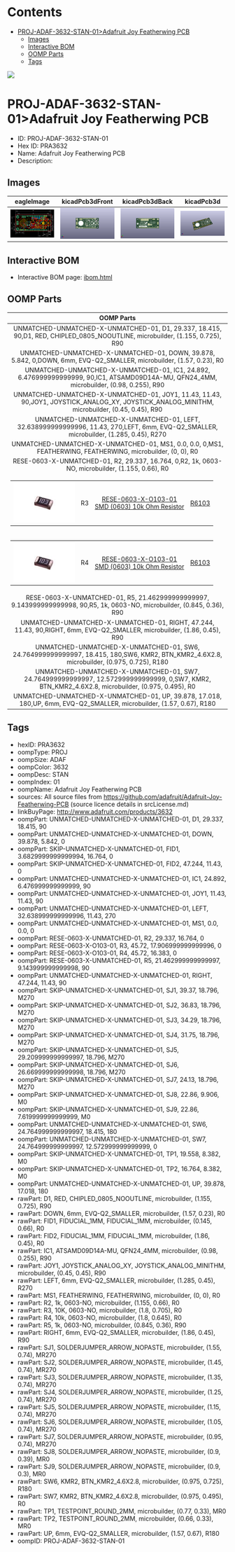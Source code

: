 



Contents
========

* [PROJ-ADAF-3632-STAN-01>Adafruit Joy Featherwing PCB](#proj-adaf-3632-stan-01adafruit-joy-featherwing-pcb)
	* [Images](#images)
	* [Interactive BOM](#interactive-bom)
	* [OOMP Parts](#oomp-parts)
	* [Tags](#tags)
  
![][im]
# PROJ-ADAF-3632-STAN-01>Adafruit Joy Featherwing PCB

- ID: PROJ-ADAF-3632-STAN-01
- Hex ID: PRA3632
- Name: Adafruit Joy Featherwing PCB
- Description: 

## Images
  
  

|eagleImage|kicadPcb3dFront|kicadPcb3dBack|kicadPcb3d|
| :---: | :---: | :---: | :---: |
|[![eagleImage](eagleImage_140.png)](eagleImage_600.png)|[![kicadPcb3dFront](kicadPcb3dFront_140.png)](kicadPcb3dFront_600.png)|[![kicadPcb3dBack](kicadPcb3dBack_140.png)](kicadPcb3dBack_600.png)|[![kicadPcb3d](kicadPcb3d_140.png)](kicadPcb3d_600.png)|

## Interactive BOM

- Interactive BOM page: [ibom.html](kicad/bom/ibom.html)

## OOMP Parts
  

|OOMP Parts|
| :---: |
|UNMATCHED-UNMATCHED-X-UNMATCHED-01, D1, 29.337, 18.415, 90,D1, RED, CHIPLED_0805_NOOUTLINE, microbuilder, (1.155, 0.725), R90|
|UNMATCHED-UNMATCHED-X-UNMATCHED-01, DOWN, 39.878, 5.842, 0,DOWN, 6mm, EVQ-Q2_SMALLER, microbuilder, (1.57, 0.23), R0|
|UNMATCHED-UNMATCHED-X-UNMATCHED-01, IC1, 24.892, 6.476999999999999, 90,IC1, ATSAMD09D14A-MU, QFN24_4MM, microbuilder, (0.98, 0.255), R90|
|UNMATCHED-UNMATCHED-X-UNMATCHED-01, JOY1, 11.43, 11.43, 90,JOY1, JOYSTICK_ANALOG_XY, JOYSTICK_ANALOG_MINITHM, microbuilder, (0.45, 0.45), R90|
|UNMATCHED-UNMATCHED-X-UNMATCHED-01, LEFT, 32.638999999999996, 11.43, 270,LEFT, 6mm, EVQ-Q2_SMALLER, microbuilder, (1.285, 0.45), R270|
|UNMATCHED-UNMATCHED-X-UNMATCHED-01, MS1, 0.0, 0.0, 0,MS1, FEATHERWING, FEATHERWING, microbuilder, (0, 0), R0|
|RESE-0603-X-UNMATCHED-01, R2, 29.337, 16.764, 0,R2, 1k, 0603-NO, microbuilder, (1.155, 0.66), R0|
|<table><tr><td>![RESE-0603-X-O103-01](https://raw.githubusercontent.com/oomlout/oomlout_OOMP_parts/main/RESE-0603-X-O103-01/image_140.jpg)</td><td> R3</td><td>[RESE-0603-X-O103-01<br>SMD (0603) 10k Ohm Resistor](https://github.com/oomlout/oomlout_OOMP_parts/tree/main/RESE-0603-X-O103-01/)</td><td>[R6103](https://github.com/oomlout/oomlout_OOMP_parts/tree/main/RESE-0603-X-O103-01/)</td></tr></table>|
|<table><tr><td>![RESE-0603-X-O103-01](https://raw.githubusercontent.com/oomlout/oomlout_OOMP_parts/main/RESE-0603-X-O103-01/image_140.jpg)</td><td> R4</td><td>[RESE-0603-X-O103-01<br>SMD (0603) 10k Ohm Resistor](https://github.com/oomlout/oomlout_OOMP_parts/tree/main/RESE-0603-X-O103-01/)</td><td>[R6103](https://github.com/oomlout/oomlout_OOMP_parts/tree/main/RESE-0603-X-O103-01/)</td></tr></table>|
|RESE-0603-X-UNMATCHED-01, R5, 21.462999999999997, 9.143999999999998, 90,R5, 1k, 0603-NO, microbuilder, (0.845, 0.36), R90|
|UNMATCHED-UNMATCHED-X-UNMATCHED-01, RIGHT, 47.244, 11.43, 90,RIGHT, 6mm, EVQ-Q2_SMALLER, microbuilder, (1.86, 0.45), R90|
|UNMATCHED-UNMATCHED-X-UNMATCHED-01, SW6, 24.764999999999997, 18.415, 180,SW6, KMR2, BTN_KMR2_4.6X2.8, microbuilder, (0.975, 0.725), R180|
|UNMATCHED-UNMATCHED-X-UNMATCHED-01, SW7, 24.764999999999997, 12.572999999999999, 0,SW7, KMR2, BTN_KMR2_4.6X2.8, microbuilder, (0.975, 0.495), R0|
|UNMATCHED-UNMATCHED-X-UNMATCHED-01, UP, 39.878, 17.018, 180,UP, 6mm, EVQ-Q2_SMALLER, microbuilder, (1.57, 0.67), R180|

## Tags

- hexID: PRA3632
- oompType: PROJ
- oompSize: ADAF
- oompColor: 3632
- oompDesc: STAN
- oompIndex: 01
- oompName: Adafruit Joy Featherwing PCB
- sources: All source files from https://github.com/adafruit/Adafruit-Joy-Featherwing-PCB (source licence details in srcLicense.md)
- linkBuyPage: http://www.adafruit.com/products/3632
- oompPart: UNMATCHED-UNMATCHED-X-UNMATCHED-01, D1, 29.337, 18.415, 90
- oompPart: UNMATCHED-UNMATCHED-X-UNMATCHED-01, DOWN, 39.878, 5.842, 0
- oompPart: SKIP-UNMATCHED-X-UNMATCHED-01, FID1, 3.6829999999999994, 16.764, 0
- oompPart: SKIP-UNMATCHED-X-UNMATCHED-01, FID2, 47.244, 11.43, 0
- oompPart: UNMATCHED-UNMATCHED-X-UNMATCHED-01, IC1, 24.892, 6.476999999999999, 90
- oompPart: UNMATCHED-UNMATCHED-X-UNMATCHED-01, JOY1, 11.43, 11.43, 90
- oompPart: UNMATCHED-UNMATCHED-X-UNMATCHED-01, LEFT, 32.638999999999996, 11.43, 270
- oompPart: UNMATCHED-UNMATCHED-X-UNMATCHED-01, MS1, 0.0, 0.0, 0
- oompPart: RESE-0603-X-UNMATCHED-01, R2, 29.337, 16.764, 0
- oompPart: RESE-0603-X-O103-01, R3, 45.72, 17.906999999999996, 0
- oompPart: RESE-0603-X-O103-01, R4, 45.72, 16.383, 0
- oompPart: RESE-0603-X-UNMATCHED-01, R5, 21.462999999999997, 9.143999999999998, 90
- oompPart: UNMATCHED-UNMATCHED-X-UNMATCHED-01, RIGHT, 47.244, 11.43, 90
- oompPart: SKIP-UNMATCHED-X-UNMATCHED-01, SJ1, 39.37, 18.796, M270
- oompPart: SKIP-UNMATCHED-X-UNMATCHED-01, SJ2, 36.83, 18.796, M270
- oompPart: SKIP-UNMATCHED-X-UNMATCHED-01, SJ3, 34.29, 18.796, M270
- oompPart: SKIP-UNMATCHED-X-UNMATCHED-01, SJ4, 31.75, 18.796, M270
- oompPart: SKIP-UNMATCHED-X-UNMATCHED-01, SJ5, 29.209999999999997, 18.796, M270
- oompPart: SKIP-UNMATCHED-X-UNMATCHED-01, SJ6, 26.669999999999998, 18.796, M270
- oompPart: SKIP-UNMATCHED-X-UNMATCHED-01, SJ7, 24.13, 18.796, M270
- oompPart: SKIP-UNMATCHED-X-UNMATCHED-01, SJ8, 22.86, 9.906, M0
- oompPart: SKIP-UNMATCHED-X-UNMATCHED-01, SJ9, 22.86, 7.619999999999999, M0
- oompPart: UNMATCHED-UNMATCHED-X-UNMATCHED-01, SW6, 24.764999999999997, 18.415, 180
- oompPart: UNMATCHED-UNMATCHED-X-UNMATCHED-01, SW7, 24.764999999999997, 12.572999999999999, 0
- oompPart: SKIP-UNMATCHED-X-UNMATCHED-01, TP1, 19.558, 8.382, M0
- oompPart: SKIP-UNMATCHED-X-UNMATCHED-01, TP2, 16.764, 8.382, M0
- oompPart: UNMATCHED-UNMATCHED-X-UNMATCHED-01, UP, 39.878, 17.018, 180
- rawPart: D1, RED, CHIPLED_0805_NOOUTLINE, microbuilder, (1.155, 0.725), R90
- rawPart: DOWN, 6mm, EVQ-Q2_SMALLER, microbuilder, (1.57, 0.23), R0
- rawPart: FID1, FIDUCIAL_1MM, FIDUCIAL_1MM, microbuilder, (0.145, 0.66), R0
- rawPart: FID2, FIDUCIAL_1MM, FIDUCIAL_1MM, microbuilder, (1.86, 0.45), R0
- rawPart: IC1, ATSAMD09D14A-MU, QFN24_4MM, microbuilder, (0.98, 0.255), R90
- rawPart: JOY1, JOYSTICK_ANALOG_XY, JOYSTICK_ANALOG_MINITHM, microbuilder, (0.45, 0.45), R90
- rawPart: LEFT, 6mm, EVQ-Q2_SMALLER, microbuilder, (1.285, 0.45), R270
- rawPart: MS1, FEATHERWING, FEATHERWING, microbuilder, (0, 0), R0
- rawPart: R2, 1k, 0603-NO, microbuilder, (1.155, 0.66), R0
- rawPart: R3, 10K, 0603-NO, microbuilder, (1.8, 0.705), R0
- rawPart: R4, 10k, 0603-NO, microbuilder, (1.8, 0.645), R0
- rawPart: R5, 1k, 0603-NO, microbuilder, (0.845, 0.36), R90
- rawPart: RIGHT, 6mm, EVQ-Q2_SMALLER, microbuilder, (1.86, 0.45), R90
- rawPart: SJ1, SOLDERJUMPER_ARROW_NOPASTE, microbuilder, (1.55, 0.74), MR270
- rawPart: SJ2, SOLDERJUMPER_ARROW_NOPASTE, microbuilder, (1.45, 0.74), MR270
- rawPart: SJ3, SOLDERJUMPER_ARROW_NOPASTE, microbuilder, (1.35, 0.74), MR270
- rawPart: SJ4, SOLDERJUMPER_ARROW_NOPASTE, microbuilder, (1.25, 0.74), MR270
- rawPart: SJ5, SOLDERJUMPER_ARROW_NOPASTE, microbuilder, (1.15, 0.74), MR270
- rawPart: SJ6, SOLDERJUMPER_ARROW_NOPASTE, microbuilder, (1.05, 0.74), MR270
- rawPart: SJ7, SOLDERJUMPER_ARROW_NOPASTE, microbuilder, (0.95, 0.74), MR270
- rawPart: SJ8, SOLDERJUMPER_ARROW_NOPASTE, microbuilder, (0.9, 0.39), MR0
- rawPart: SJ9, SOLDERJUMPER_ARROW_NOPASTE, microbuilder, (0.9, 0.3), MR0
- rawPart: SW6, KMR2, BTN_KMR2_4.6X2.8, microbuilder, (0.975, 0.725), R180
- rawPart: SW7, KMR2, BTN_KMR2_4.6X2.8, microbuilder, (0.975, 0.495), R0
- rawPart: TP1, TESTPOINT_ROUND_2MM, microbuilder, (0.77, 0.33), MR0
- rawPart: TP2, TESTPOINT_ROUND_2MM, microbuilder, (0.66, 0.33), MR0
- rawPart: UP, 6mm, EVQ-Q2_SMALLER, microbuilder, (1.57, 0.67), R180
- oompID: PROJ-ADAF-3632-STAN-01



[im]: kicadPcb3d_450.png
